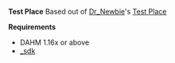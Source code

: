 **Test Place**
Based out of [Dr_Newbie](https://modworkshop.net/user/7573)'s [Test Place](https://modworkshop.net/mod/35454)

**Requirements**
* DAHM 1.16x or above
* [_sdk](https://github.com/mbien1981/_sdk)
